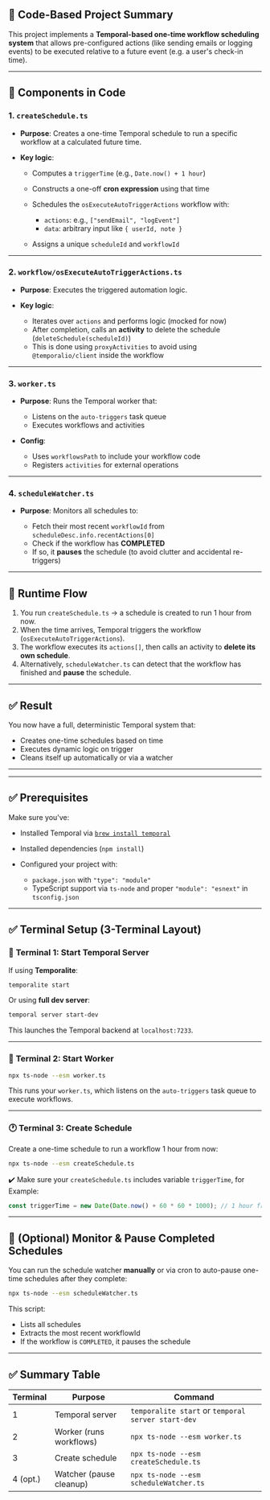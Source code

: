 ## 🧾 Code-Based Project Summary

This project implements a **Temporal-based one-time workflow scheduling system** that allows pre-configured actions (like sending emails or logging events) to be executed relative to a future event (e.g. a user's check-in time).

---

## 🧩 Components in Code

### 1. `createSchedule.ts`

* **Purpose**: Creates a one-time Temporal schedule to run a specific workflow at a calculated future time.
* **Key logic**:

  * Computes a `triggerTime` (e.g., `Date.now() + 1 hour`)
  * Constructs a one-off **cron expression** using that time
  * Schedules the `osExecuteAutoTriggerActions` workflow with:

    * `actions`: e.g., `["sendEmail", "logEvent"]`
    * `data`: arbitrary input like `{ userId, note }`
  * Assigns a unique `scheduleId` and `workflowId`

---

### 2. `workflow/osExecuteAutoTriggerActions.ts`

* **Purpose**: Executes the triggered automation logic.
* **Key logic**:

  * Iterates over `actions` and performs logic (mocked for now)
  * After completion, calls an **activity** to delete the schedule (`deleteSchedule(scheduleId)`)
  * This is done using `proxyActivities` to avoid using `@temporalio/client` inside the workflow

---

### 3. `worker.ts`

* **Purpose**: Runs the Temporal worker that:

  * Listens on the `auto-triggers` task queue
  * Executes workflows and activities
* **Config**:

  * Uses `workflowsPath` to include your workflow code
  * Registers `activities` for external operations

---

### 4. `scheduleWatcher.ts`

* **Purpose**: Monitors all schedules to:

  * Fetch their most recent `workflowId` from `scheduleDesc.info.recentActions[0]`
  * Check if the workflow has **COMPLETED**
  * If so, it **pauses** the schedule (to avoid clutter and accidental re-triggers)

---

## 🔄 Runtime Flow

1. You run `createSchedule.ts` → a schedule is created to run 1 hour from now.
2. When the time arrives, Temporal triggers the workflow (`osExecuteAutoTriggerActions`).
3. The workflow executes its `actions[]`, then calls an activity to **delete its own schedule**.
4. Alternatively, `scheduleWatcher.ts` can detect that the workflow has finished and **pause** the schedule.

---

## ✅ Result

You now have a full, deterministic Temporal system that:

* Creates one-time schedules based on time
* Executes dynamic logic on trigger
* Cleans itself up automatically or via a watcher

---
---

## ✅ Prerequisites

Make sure you've:

* Installed Temporal via [`brew install temporal`](https://docs.temporal.io)
* Installed dependencies (`npm install`)
* Configured your project with:

  * `package.json` with `"type": "module"`
  * TypeScript support via `ts-node` and proper `"module": "esnext"` in `tsconfig.json`

---

## ✅ Terminal Setup (3-Terminal Layout)

### 🚪 **Terminal 1: Start Temporal Server**

If using **Temporalite**:

```bash
temporalite start
```

Or using **full dev server**:

```bash
temporal server start-dev
```

This launches the Temporal backend at `localhost:7233`.

---

### 👷 **Terminal 2: Start Worker**

```bash
npx ts-node --esm worker.ts
```

This runs your `worker.ts`, which listens on the `auto-triggers` task queue to execute workflows.

---

### 🕐 **Terminal 3: Create Schedule**

Create a one-time schedule to run a workflow 1 hour from now:

```bash
npx ts-node --esm createSchedule.ts
```

✔️ Make sure your `createSchedule.ts` includes variable `triggerTime`, for Example:

```ts
const triggerTime = new Date(Date.now() + 60 * 60 * 1000); // 1 hour from now
```

---

## 🔁 (Optional) Monitor & Pause Completed Schedules

You can run the schedule watcher **manually** or via cron to auto-pause one-time schedules after they complete:

```bash
npx ts-node --esm scheduleWatcher.ts
```

This script:

* Lists all schedules
* Extracts the most recent workflowId
* If the workflow is `COMPLETED`, it pauses the schedule

---

## ✅ Summary Table

| Terminal | Purpose                 | Command                                            |
| -------- | ----------------------- | -------------------------------------------------- |
| 1        | Temporal server         | `temporalite start` or `temporal server start-dev` |
| 2        | Worker (runs workflows) | `npx ts-node --esm worker.ts`                      |
| 3        | Create schedule         | `npx ts-node --esm createSchedule.ts`              |
| 4 (opt.) | Watcher (pause cleanup) | `npx ts-node --esm scheduleWatcher.ts`             |
